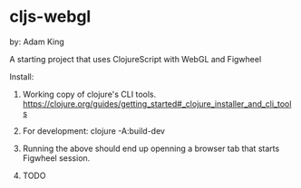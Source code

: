 # cljs-webgl

by: Adam King

A starting project that uses ClojureScript with WebGL and Figwheel

Install:

 1) Working copy of clojure's CLI tools.  
    https://clojure.org/guides/getting_started#_clojure_installer_and_cli_tools

 2) For development: clojure -A:build-dev

 3) Running the above should end up openning a browser tab that starts
    Figwheel session.

 4) TODO
